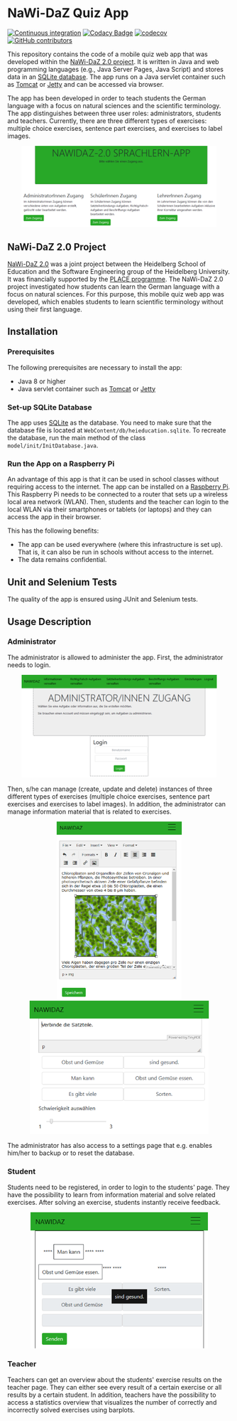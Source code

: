 # NaWi-DaZ Quiz App

[![Continuous integration](https://github.com/kleebaum/quizapp/actions/workflows/maven.yml/badge.svg)](https://github.com/kleebaum/quizapp/actions/workflows/maven.yml)
[![Codacy Badge](https://app.codacy.com/project/badge/Grade/d5cee157eb424dc689e449f517f46892)](https://www.codacy.com/gh/kleebaum/quizapp/dashboard?utm_source=github.com&amp;utm_medium=referral&amp;utm_content=kleebaum/quizapp&amp;utm_campaign=Badge_Grade)
[![codecov](https://codecov.io/gh/kleebaum/quizapp/branch/master/graph/badge.svg?token=xbzzGhdFjN)](https://codecov.io/gh/kleebaum/quizapp)
[![GitHub contributors](https://img.shields.io/github/contributors/kleebaum/quizapp.svg)](https://github.com/kleebaum/quizapp/graphs/contributors)

This repository contains the code of a mobile quiz web app that was developed within the [NaWi-DaZ 2.0 project](http://se.ifi.uni-heidelberg.de/research/projects/nawi_daz_20.html).
It is written in Java and web programming languages (e.g., Java Server Pages, Java Script) and stores data in an [SQLite database](https://www.sqlite.org).
The app runs on a Java servlet container such as [Tomcat](https://tomcat.apache.org/) or [Jetty](https://www.eclipse.org/jetty/) and can be accessed via browser.

The app has been developed in order to teach students the German language with a focus on natural sciences and the scientific terminology. 
The app distinguishes between three user roles: administrators, students and teachers.
Currently, there are three different types of exercises: multiple choice exercises, sentence part exercises, and exercises to label images.

<p align="center"> 
<img src="screenshots/WelcomePage.png" alt="Screenshot of the index page" width="440"/>
</p>

## NaWi-DaZ 2.0 Project

[NaWi-DaZ 2.0](http://se.ifi.uni-heidelberg.de/research/projects/nawi_daz_20.html) was a joint project between the Heidelberg School of Education and the Software Engineering group of the Heidelberg University. 
It was financially supported by the [PLACE programme](https://hse-heidelberg.de/forschung/place-aktuell/).
The NaWi-DaZ 2.0 project investigated how students can learn the German language with a focus on natural sciences.
For this purpose, this mobile quiz web app was developed, which enables students to learn scientific terminology without using their first language.

## Installation

### Prerequisites
The following prerequisites are necessary to install the app:

- Java 8 or higher
- Java servlet container such as [Tomcat](https://tomcat.apache.org/) or [Jetty](https://www.eclipse.org/jetty/)

### Set-up SQLite Database
The app uses [SQLite](https://www.sqlite.org) as the database. 
You need to make sure that the database file is located at `WebContent/db/heieducation.sqlite`.
To recreate the database, run the main method of the class `model/init/InitDatabase.java`.

### Run the App on a Raspberry Pi
An advantage of this app is that it can be used in school classes without requiring access to the internet.
The app can be installed on a [Raspberry Pi](https://www.raspberrypi.org/). This Raspberry Pi needs to be connected to a router that sets up a wireless local area network (WLAN).
Then, students and the teacher can login to the local WLAN via their smartphones or tablets (or laptops) and they can access the app in their browser.

This has the following benefits:
- The app can be used everywhere (where this infrastructure is set up). That is, it can also be run in schools without access to the internet.
- The data remains confidential.

## Unit and Selenium Tests
The quality of the app is ensured using JUnit and Selenium tests.

## Usage Description

### Administrator
The administrator is allowed to administer the app. 
First, the administrator needs to login.

<p align="center"> 
<img src="screenshots/AdminLogin.png" alt="Screenshot of the login on the admin page" width="440"/>
</p>

Then, s/he can manage (create, update and delete) instances of three different types of exercises (multiple choice exercises, sentence part exercises and exercises to label images).
In addition, the administrator can manage information material that is related to exercises. 

<p align="center"> 
<img src="screenshots/AdminCreateInformation.png" alt="Screenshot of creating information material on the admin page" height="400"/>
<img src="screenshots/AdminCreateExercise.png" alt="Screenshot of creating an exercise on the admin page" height="300"/>
</p>

The administrator has also access to a settings page that e.g. enables him/her to backup or to reset the database.

### Student
Students need to be registered, in order to login to the students' page.
They have the possibility to learn from information material and solve related exercises.
After solving an exercise, students instantly receive feedback.

<p align="center"> 
<img src="screenshots/StudentSolveExercise.png" alt="Screenshot of solving an exercise on the student page" width="400"/>
</p>

### Teacher
Teachers can get an overview about the students' exercise results on the teacher page.
They can either see every result of a certain exercise or all results by a certain student.
In addition, teachers have the possibility to access a statistics overview that visualizes the number of correctly and incorrectly solved exercises using barplots.
